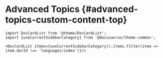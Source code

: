 # Advanced Topics {#advanced-topics-custom-content-top}

```mdx-code-block
import DocCardList from '@theme/DocCardList';
import {useCurrentSidebarCategory} from '@docusaurus/theme-common';

<DocCardList items={useCurrentSidebarCategory().items.filter(item => item.docId !== 'languages/index')}/>
```